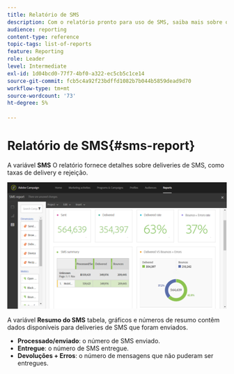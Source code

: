 ```yaml
---
title: Relatório de SMS
description: Com o relatório pronto para uso de SMS, saiba mais sobre o sucesso dos deliveries de SMS.
audience: reporting
content-type: reference
topic-tags: list-of-reports
feature: Reporting
role: Leader
level: Intermediate
exl-id: 1d04bcd0-77f7-4bf0-a322-ec5cb5c1ce14
source-git-commit: fcb5c4a92f23bdffd1082b7b044b5859dead9d70
workflow-type: tm+mt
source-wordcount: '73'
ht-degree: 5%

---
```


# Relatório de SMS{#sms-report}

A variável **SMS** O relatório fornece detalhes sobre deliveries de SMS, como taxas de delivery e rejeição.

![](assets/dynamic_report_sms.png)

A variável **Resumo do SMS** tabela, gráficos e números de resumo contêm dados disponíveis para deliveries de SMS que foram enviados.

* **Processado/enviado**: o número de SMS enviado.
* **Entregue**: o número de SMS entregue.
* **Devoluções + Erros**: o número de mensagens que não puderam ser entregues.
